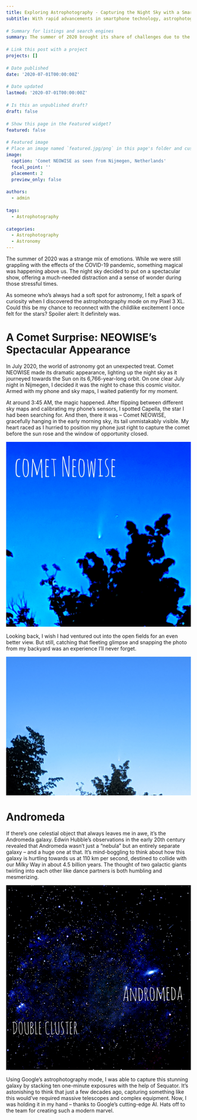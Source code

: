 ```yaml
---
title: Exploring Astrophotography - Capturing the Night Sky with a Smartphone
subtitle: With rapid advancements in smartphone technology, astrophotography is becoming more accessible. In this post, I share my experience photographing celestial objects visible in the northern hemisphere during the summer of 2020.

# Summary for listings and search engines
summary: The summer of 2020 brought its share of challenges due to the COVID-19 pandemic. However, advancements in Android’s astrophotography mode enabled smartphones to capture stunning images of deep sky objects, and the night sky offered an unforgettable show. 

# Link this post with a project
projects: []

# Date published
date: '2020-07-01T00:00:00Z'

# Date updated
lastmod: '2020-07-01T00:00:00Z'

# Is this an unpublished draft?
draft: false

# Show this page in the Featured widget?
featured: false

# Featured image
# Place an image named `featured.jpg/png` in this page's folder and customize its options here.
image:
  caption: 'Comet NEOWISE as seen from Nijmegen, Netherlands'
  focal_point: ''
  placement: 2
  preview_only: false

authors:
  - admin

tags:
  - Astrophotography

categories:
  - Astrophotography
  - Astronomy
---
```


The summer of 2020 was a strange mix of emotions. While we were still grappling with the effects of the COVID-19 pandemic, something magical was happening above us. The night sky decided to put on a spectacular show, offering a much-needed distraction and a sense of wonder during those stressful times.

As someone who’s always had a soft spot for astronomy, I felt a spark of curiosity when I discovered the astrophotography mode on my Pixel 3 XL. Could this be my chance to reconnect with the childlike excitement I once felt for the stars? Spoiler alert: It definitely was.

# A Comet Surprise: NEOWISE’s Spectacular Appearance

In July 2020, the world of astronomy got an unexpected treat. Comet NEOWISE made its dramatic appearance, lighting up the night sky as it journeyed towards the Sun on its 6,766-year-long orbit. On one clear July night in Nijmegen, I decided it was the night to chase this cosmic visitor. Armed with my phone and sky maps, I waited patiently for my moment.

At around 3:45 AM, the magic happened. After flipping between different sky maps and calibrating my phone’s sensors, I spotted Capella, the star I had been searching for. And then, there it was – Comet NEOWISE, gracefully hanging in the early morning sky, its tail unmistakably visible. My heart raced as I hurried to position my phone just right to capture the comet before the sun rose and the window of opportunity closed.

![](comet-neowise.jpg)

Looking back, I wish I had ventured out into the open fields for an even better view. But still, catching that fleeting glimpse and snapping the photo from my backyard was an experience I’ll never forget.

![](comet-neowise-a.jpg)

# Andromeda

If there’s one celestial object that always leaves me in awe, it’s the Andromeda galaxy. Edwin Hubble’s observations in the early 20th century revealed that Andromeda wasn’t just a “nebula” but an entirely separate galaxy – and a huge one at that. It’s mind-boggling to think about how this galaxy is hurtling towards us at 110 km per second, destined to collide with our Milky Way in about 4.5 billion years. The thought of two galactic giants twirling into each other like dance partners is both humbling and mesmerizing.


![](andromeda.jpg)

Using Google’s astrophotography mode, I was able to capture this stunning galaxy by stacking ten one-minute exposures with the help of Sequator. It’s astonishing to think that just a few decades ago, capturing something like this would’ve required massive telescopes and complex equipment. Now, I was holding it in my hand – thanks to Google’s cutting-edge AI. Hats off to the team for creating such a modern marvel.
